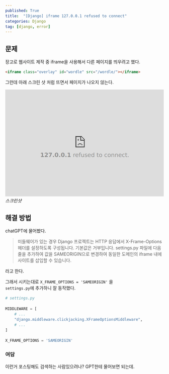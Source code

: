 ```yaml
---
published: True
title:  "[Django] iframe 127.0.0.1 refused to connect"
categories: Django
tag: [django, error]
---
```


## 문제

장고로 웹사이트 제작 중 iframe을 사용해서 다른 페이지를 띄우려고 했다.  
```html
<iframe class="overlay" id="wordle" src="/wordle/"></iframe>
```

그런데 아래 스크린 샷 처럼 뜨면서 페이지가 나오지 않는다.  

![image0](/images/2023-03-24-django_refused_to_connect_0.png)*스크린샷*  


## 해결 방법

chatGPT에 물어봤다.  

> 미들웨어가 있는 경우 Django 프로젝트는 HTTP 응답에서 X-Frame-Options 헤더를 설정하도록 구성됩니다. 기본값은 거부입니다. settings.py 파일에 다음 줄을 추가하여 값을 SAMEORIGIN으로 변경하여 동일한 도메인의 iframe 내에 사이트를 삽입할 수 있습니다.

라고 한다.  

그래서 시키는대로 ```X_FRAME_OPTIONS = 'SAMEORIGIN'``` 을  
```settings.py```에 추가하니 잘 동작했다.  

```py
# settings.py

MIDDLEWARE = [
    # ...
    "django.middleware.clickjacking.XFrameOptionsMiddleware",
    # ...
]

X_FRAME_OPTIONS = 'SAMEORIGIN'
```

### 여담
이런거 포스팅해도 검색하는 사람있으려나? GPT한테 물어보면 되는데.  